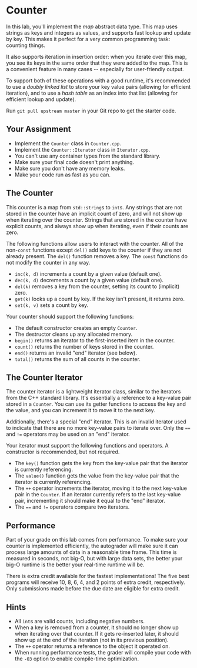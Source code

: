 # Counter

In  this lab,  you'll  implement the  _map_  abstract data type.  This map  uses
strings as keys and integers as values,  and supports  fast lookup and update by
key.  This makes it perfect for a very common programming task: counting things.

It also supports iteration  in insertion order:  when you iterate over this map,
you see its keys  in the same order  that they were added to the map.  This is a
convenient feature in many cases -- especially for user-friendly output.

To support  both of  these operations  with a good runtime,  it's recommended to
use a _doubly linked list_ to store your key value pairs (allowing for efficient
iteration),  and to use a _hash table_ as an index into that list  (allowing for
efficient lookup and update).

Run `git pull upstream master` in your Git repo to get the starter code.


## Your Assignment

- Implement the `Counter` class in `Counter.cpp`.
- Implement the `Counter::Iterator` class in `Iterator.cpp`.
- You can't use any container types from the standard library.
- Make sure your final code doesn't print anything.
- Make sure you don't have any memory leaks.
- Make your code run as fast as you can.


## The Counter

This counter is a map  from `std::string`s  to `int`s.  Any strings that are not
stored in the counter have an implicit count of zero,  and will not show up when
iterating over the counter. Strings that are stored in the counter have explicit
counts, and always show up when iterating, even if their counts are zero.

The following  functions allow  users to interact with  the counter.  All of the
non-`const` functions  except `del()`  add keys  to the counter  if they are not
already present.  The `del()` function  removes a key.  The `const` functions do
not modify the counter in any way.

- `inc(k, d)` increments a count by a given value (default one).
- `dec(k, d)` decrements a count by a given value (default one).
- `del(k)` removes a key from the counter, setting its count to (implicit) zero.
- `get(k)` looks up a count by key.  If the key isn't present, it returns zero.
- `set(k, v)` sets a count by key.

Your counter should support the following functions:

- The default constructor creates an empty `Counter`.
- The destructor cleans up any allocated memory.
- `begin()` returns an iterator to the first-inserted item in the counter.
- `count()` returns the number of keys stored in the counter.
- `end()` returns an invalid "end" iterator (see below).
- `total()` returns the sum of all counts in the counter.


## The Counter Iterator

The counter iterator  is a lightweight iterator class,  similar to the iterators
from the C++ standard library.  It's essentially a reference to a key-value pair
stored  in a `Counter`.  You can use its  getter functions to access the key and
the value, and you can increment it to move it to the next key.

Additionally, there's a special "end" iterator. This is an invalid iterator used
to indicate  that there are  no more key-value pairs  to iterate over.  Only the
`==` and `!=` operators may be used on an "end" iterator.

Your iterator must support the following functions and operators.  A constructor
is recommended, but not required.

- The `key()` function gets the key from the key-value pair that the iterator
  is currently referencing.
- The `value()` function gets the value from the key-value pair that the
  iterator is currently referencing.
- The  `++`  operator increments the iterator,  moving it to the  next key-value
  pair in the `Counter`.  If an iterator currently refers to the  last key-value
  pair, incrementing it should make it equal to the "end" iterator.
- The `==` and `!=` operators compare two iterators.


## Performance

Part of your grade on this lab comes from performance. To make sure your counter
is implemented  efficiently,  the autograder will make sure it can process large
amounts of data in a  reasonable time frame.  This time is measured in  seconds,
not big-O, but with large data sets, the better your big-O runtime is the better
your real-time runtime will be.

There is extra credit available  for the fastest implementations!  The five best
programs will receive  10, 8, 6, 4, and 2  points of extra credit, respectively.
Only submissions made before the due date are eligible for extra credit.


## Hints

- All `int`s are valid counts, including negative numbers.
- When a key is removed from a counter, it should no longer show up when
  iterating over that counter.  If it gets re-inserted later, it should show
  up at the end of the iteration (not in its previous position).
- The `++` operator returns a reference to the object it operated on.
- When running performance tests, the grader will compile your code with the
  `-O3` option to enable compile-time optimization.

